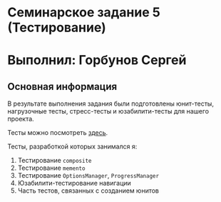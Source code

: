 # Семинарское задание 5 (Тестирование)
# Выполнил: Горбунов Сергей


## Основная информация

В результате выполнения задания были подготовлены юнит-тесты, нагрузочные тесты, стресс-тесты и юзабилити-тесты для нашего проекта.

Тесты можно посмотреть [здесь](https://github.com/ficrus/battle-for-indent/tree/dev/battle-for-indent/tests).

Тесты, разработкой которых занимался я:

1. Тестирование `composite`
2. Тестирование `memento`
3. Тестирование `OptionsManager`, `ProgressManager`
4. Юзабилити-тестирование навигации
5. Часть тестов, связанных с созданием юнитов
